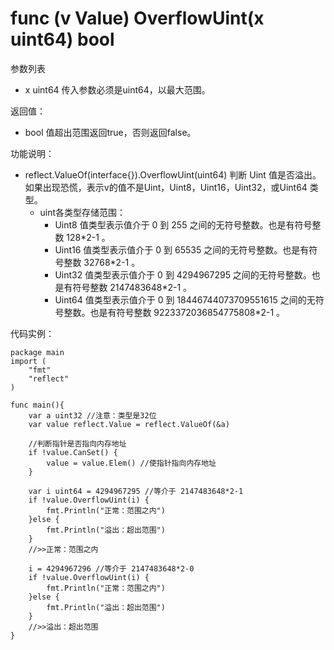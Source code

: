 # func (v Value) OverflowUint(x uint64) bool

参数列表

- x uint64 传入参数必须是uint64，以最大范围。

返回值：

- bool 值超出范围返回true，否则返回false。

功能说明：

- reflect.ValueOf(interface{}).OverflowUint(uint64) 判断 Uint 值是否溢出。如果出现恐慌，表示v的值不是Uint，Uint8，Uint16，Uint32，或Uint64 类型。
	- uint各类型存储范围：
		- Uint8 值类型表示值介于 0 到 255 之间的无符号整数。也是有符号整数 128*2-1 。
		- Uint16 值类型表示值介于 0 到 65535 之间的无符号整数。也是有符号整数 32768*2-1 。
		- Uint32 值类型表示值介于 0 到 4294967295 之间的无符号整数。也是有符号整数 2147483648*2-1 。
		- Uint64 值类型表示值介于 0 到 18446744073709551615 之间的无符号整数。也是有符号整数 9223372036854775808*2-1 。

代码实例：
	
	package main
	import (
	    "fmt"
	    "reflect"
	)
	
	func main(){
		var a uint32 //注意：类型是32位
		var value reflect.Value = reflect.ValueOf(&a)
		
		//判断指针是否指向内存地址
		if !value.CanSet() {
			value = value.Elem() //使指针指向内存地址
		}
		
		var i uint64 = 4294967295 //等介于 2147483648*2-1
		if !value.OverflowUint(i) {
			fmt.Println("正常：范围之内")
		}else {
			fmt.Println("溢出：超出范围")
		}
		//>>正常：范围之内
		
		i = 4294967296 //等介于 2147483648*2-0
		if !value.OverflowUint(i) {
			fmt.Println("正常：范围之内")
		}else {
			fmt.Println("溢出：超出范围")
		}
		//>>溢出：超出范围
	}
